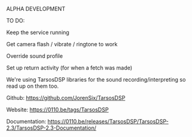 ALPHA DEVELOPMENT

TO DO:

Keep the service running

Get camera flash / vibrate / ringtone to work

Override sound profile

Set up return activity (for when a fetch was made)

We're using TarsosDSP libraries for the sound recording/interpreting so read up on them too.

Github: https://github.com/JorenSix/TarsosDSP

Website: https://0110.be/tags/TarsosDSP

Documentation: https://0110.be/releases/TarsosDSP/TarsosDSP-2.3/TarsosDSP-2.3-Documentation/
